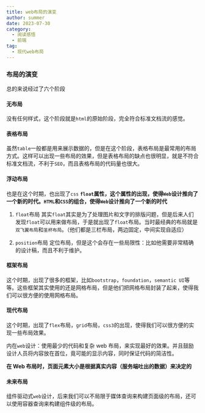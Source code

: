 ```yaml
---
title: web布局的演变
author: summer
date: 2023-07-30
category:
  - 阅读感悟
  - 前端
tag:
  - 现代web布局
---
```


### 布局的演变

总的来说经过了六个阶段

#### 无布局

没有任何样式，这个阶段就是`html`的原始阶段，完全符合标准文档流的感觉。

#### 表格布局

虽然`table`一般都是用来展示数据的，但是在这个阶段，表格布局是最常用的布局方式。这样可以出现一些布局的效果，但是表格布局的缺点也很明显，就是不符合标准文档流，不利于`SEO`，而且表格布局的代码量也很大。

#### 浮动布局

也是在这个时期，也出现了`css` **`float`**属性，这个属性的出现，使得`Web`设计推向了一个新的时代。**`HTML`和`CSS`的组合，使得`Web`设计推向了一个新的时代**

1. `float`布局
   其实`float`其实是为了处理图片和文字的排版问题，但是后来人们发现`float`可以用来做布局，于是就出现了`float`布局。当时最经典的布局就是`双飞翼布局`和`圣杯布局`。（他们都是三栏布局，两边固定，中间实现自适应）

2. `position`布局
   定位布局，但是这个会存在一些局限性：比如他需要非常精确的设计稿，而且不利于维护。

#### 框架布局

这个时期，出现了很多的框架，比如`bootstrap`，`foundation`，`semantic UI`等等。这些框架其实使用的还是网格布局，但是他们把网格布局封装了起来，使得我们可以很方便的使用网格布局。

#### 现代布局

这个时期，出现了`flex`布局，`grid`布局，`css3`的出现，使得我们可以很方便的实现一些布局效果。

内在`web`设计：使用最少的代码和复杂 web 布局，来实现最好的效果。并且鼓励设计人员将内容放在首位，竟可能的显示内容，同时保证代码的简洁性。

**在 Web 布局时，页面元素大小是根据真实内容（服务端吐出的数据）来决定的**

#### 未来布局

组件驱动式`web`设计，后来我们可以不局限于媒体查询来构建页面级的布局，还可以使用容器查询来构建组件级的布局。
